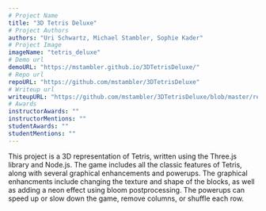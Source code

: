 ```yaml
---
# Project Name
title: "3D Tetris Deluxe"
# Project Authors
authors: "Uri Schwartz, Michael Stambler, Sophie Kader"
# Project Image
imageName: "tetris_deluxe"
# Demo url
demoURL: "https://mstambler.github.io/3DTetrisDeluxe/"
# Repo url
repoURL: "https://github.com/mstambler/3DTetrisDeluxe"
# Writeup url
writeupURL: "https://github.com/mstambler/3DTetrisDeluxe/blob/master/report.pdf"
# Awards
instructorAwards: ""
instructorMentions: ""
studentAwards: ""
studentMentions: ""
---
```

This project is a 3D representation of Tetris, written using the Three.js library and Node.js. The game includes all the classic features of Tetris, along with several graphical enhancements and powerups. The graphical enhancments include changing the texture and shape of the blocks, as well as adding a neon effect using bloom postprocessing. The powerups can speed up or slow down the game, remove columns, or shuffle each row.
